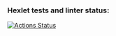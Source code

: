 ### Hexlet tests and linter status:
[![Actions Status](https://github.com/Juvvua/python-project-49/actions/workflows/hexlet-check.yml/badge.svg)](https://github.com/Juvvua/python-project-49/actions)
